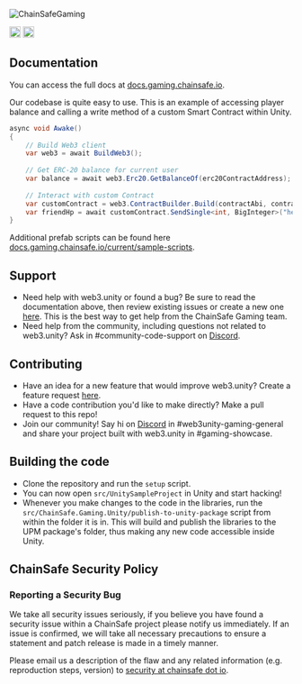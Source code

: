 ![ChainSafeGaming](https://user-images.githubusercontent.com/681817/218129249-850c4be0-b64f-4215-a780-7766db8cd75e.png)


[<img alt="Discord" src="https://img.shields.io/discord/593655374469660673.svg?style=for-the-badge&label=Discord&logo=discord" height="20">](https://discord.gg/Q6A3YA2)
[<img alt="Twitter" src="https://img.shields.io/twitter/follow/espadrine.svg?style=for-the-badge&label=Twitter&color=1DA1F2" height="20">](https://twitter.com/chainsafeth)

## Documentation
You can access the full docs at [docs.gaming.chainsafe.io](https://docs.gaming.chainsafe.io).

Our codebase is quite easy to use. This is an example of accessing player balance and calling a write method of a custom Smart Contract within Unity.

```csharp
async void Awake()
{
    // Build Web3 client
    var web3 = await BuildWeb3();
    
    // Get ERC-20 balance for current user
    var balance = await web3.Erc20.GetBalanceOf(erc20ContractAddress);
    
    // Interact with custom Contract
    var customContract = web3.ContractBuilder.Build(contractAbi, contractAddress);
    var friendHp = await customContract.SendSingle<int, BigInteger>("healPlayer", nftItemId);
}
```

Additional prefab scripts can be found here [docs.gaming.chainsafe.io/current/sample-scripts](https://docs.gaming.chainsafe.io/current/sample-scripts).

## Support
- Need help with web3.unity or found a bug? Be sure to read the documentation above, then review existing issues or create a new one [here](https://github.com/ChainSafe/web3.unity/issues). This is the best way to get help from the ChainSafe Gaming team.
- Need help from the community, including questions not related to web3.unity? Ask in #community-code-support on [Discord](https://discord.gg/Q6A3YA2).

## Contributing
- Have an idea for a new feature that would improve web3.unity? Create a feature request [here](https://github.com/ChainSafe/web3.unity/issues/new?assignees=&labels=Type%3A+Feature&template=feature_request.md&title=).
- Have a code contribution you'd like to make directly? Make a pull request to this repo!
- Join our community! Say hi on [Discord](https://discord.gg/Q6A3YA2) in #web3unity-gaming-general and share your project built with web3.unity in #gaming-showcase.

## Building the code
- Clone the repository and run the `setup` script.
- You can now open `src/UnitySampleProject` in Unity and start hacking!
- Whenever you make changes to the code in the libraries, run the `src/ChainSafe.Gaming.Unity/publish-to-unity-package` script from within the folder it is in. This will build and publish the libraries to the UPM package's folder, thus making any new code accessible inside Unity.

## ChainSafe Security Policy

### Reporting a Security Bug
We take all security issues seriously, if you believe you have found a security issue within a ChainSafe
project please notify us immediately. If an issue is confirmed, we will take all necessary precautions 
to ensure a statement and patch release is made in a timely manner.

Please email us a description of the flaw and any related information (e.g. reproduction steps, version) to
[security at chainsafe dot io](mailto:security@chainsafe.io).
